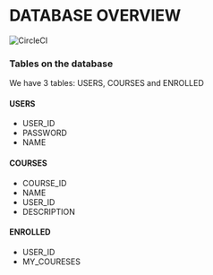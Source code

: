 # DATABASE OVERVIEW 
![CircleCI](https://img.shields.io/circleci/build/github/Lindokuhle777/Short-Courses/main?style=plastic)

### Tables on the database
We have 3 tables: USERS, COURSES and ENROLLED

#### USERS 
* USER_ID
* PASSWORD
* NAME

#### COURSES
* COURSE_ID
* NAME
* USER_ID
* DESCRIPTION 

#### ENROLLED 
* USER_ID
* MY_COURESES
